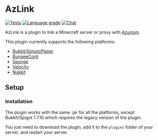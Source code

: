 # AzLink

[![Tests](https://img.shields.io/github/workflow/status/Azuriom/AzLink/Java%20CI?style=flat-square)](https://github.com/Azuriom/AzLink/actions)
[![Language grade](https://img.shields.io/lgtm/grade/java/github/Azuriom/AzLink?label=code%20quality&logo=lgtm&logoWidth=18&style=flat-square)](https://lgtm.com/projects/g/Azuriom/AzLink/context:java)
[![Chat](https://img.shields.io/discord/625774284823986183?color=5865f2&label=Discord&logo=discord&logoColor=fff&style=flat-square)](https://azuriom.com/discord)

AzLink is a plugin to link a Minecraft server or proxy with [Azuriom](https://azuriom.com/).

This plugin currently supports the following platforms:
* [Bukkit/Spigot/Paper](https://papermc.io/)
* [BungeeCord](https://github.com/SpigotMC/BungeeCord)
* [Sponge](https://www.spongepowered.org/)
* [Velocity](https://velocitypowered.com/)
* [Nukkit](https://nukkitx.com/)

## Setup

### Installation
The plugin works with the same .jar for all the platforms, except Bukkit/Spigot 1.7.10 which requires the legacy version of the plugin.

You just need to download the plugin, add it to the `plugins` folder of your server, and restart your server.
